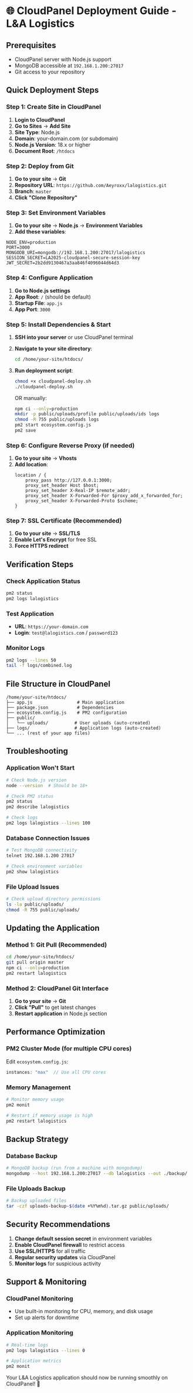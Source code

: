 # 🌐 CloudPanel Deployment Guide - L&A Logistics

## Prerequisites
- CloudPanel server with Node.js support
- MongoDB accessible at `192.168.1.200:27017`
- Git access to your repository

## Quick Deployment Steps

### Step 1: Create Site in CloudPanel
1. **Login to CloudPanel**
2. **Go to Sites** → **Add Site**
3. **Site Type**: Node.js
4. **Domain**: your-domain.com (or subdomain)
5. **Node.js Version**: 18.x or higher
6. **Document Root**: `/htdocs`

### Step 2: Deploy from Git
1. **Go to your site** → **Git**
2. **Repository URL**: `https://github.com/Aeyroxx/lalogistics.git`
3. **Branch**: `master`
4. **Click "Clone Repository"**

### Step 3: Set Environment Variables
1. **Go to your site** → **Node.js** → **Environment Variables**
2. **Add these variables**:
```
NODE_ENV=production
PORT=3000
MONGODB_URI=mongodb://192.168.1.200:27017/lalogistics
SESSION_SECRET=LA2025-cloudpanel-secure-session-key
JWT_SECRET=2b2dd9130467a3aa846f4096044d64d3
```

### Step 4: Configure Application
1. **Go to Node.js settings**
2. **App Root**: `/` (should be default)
3. **Startup File**: `app.js`
4. **App Port**: `3000`

### Step 5: Install Dependencies & Start
1. **SSH into your server** or use CloudPanel terminal
2. **Navigate to your site directory**:
   ```bash
   cd /home/your-site/htdocs/
   ```
3. **Run deployment script**:
   ```bash
   chmod +x cloudpanel-deploy.sh
   ./cloudpanel-deploy.sh
   ```

   OR manually:
   ```bash
   npm ci --only=production
   mkdir -p public/uploads/profile public/uploads/ids logs
   chmod -R 755 public/uploads logs
   pm2 start ecosystem.config.js
   pm2 save
   ```

### Step 6: Configure Reverse Proxy (if needed)
1. **Go to your site** → **Vhosts**
2. **Add location**:
   ```
   location / {
       proxy_pass http://127.0.0.1:3000;
       proxy_set_header Host $host;
       proxy_set_header X-Real-IP $remote_addr;
       proxy_set_header X-Forwarded-For $proxy_add_x_forwarded_for;
       proxy_set_header X-Forwarded-Proto $scheme;
   }
   ```

### Step 7: SSL Certificate (Recommended)
1. **Go to your site** → **SSL/TLS**
2. **Enable Let's Encrypt** for free SSL
3. **Force HTTPS redirect**

## Verification Steps

### Check Application Status
```bash
pm2 status
pm2 logs lalogistics
```

### Test Application
- **URL**: `https://your-domain.com`
- **Login**: `test@lalogistics.com` / `password123`

### Monitor Logs
```bash
pm2 logs --lines 50
tail -f logs/combined.log
```

## File Structure in CloudPanel
```
/home/your-site/htdocs/
├── app.js                 # Main application
├── package.json           # Dependencies
├── ecosystem.config.js    # PM2 configuration
├── public/
│   └── uploads/          # User uploads (auto-created)
├── logs/                 # Application logs (auto-created)
└── ... (rest of your app files)
```

## Troubleshooting

### Application Won't Start
```bash
# Check Node.js version
node --version  # Should be 18+

# Check PM2 status
pm2 status
pm2 describe lalogistics

# Check logs
pm2 logs lalogistics --lines 100
```

### Database Connection Issues
```bash
# Test MongoDB connectivity
telnet 192.168.1.200 27017

# Check environment variables
pm2 show lalogistics
```

### File Upload Issues
```bash
# Check upload directory permissions
ls -la public/uploads/
chmod -R 755 public/uploads/
```

## Updating the Application

### Method 1: Git Pull (Recommended)
```bash
cd /home/your-site/htdocs/
git pull origin master
npm ci --only=production
pm2 restart lalogistics
```

### Method 2: CloudPanel Git Interface
1. **Go to your site** → **Git**
2. **Click "Pull"** to get latest changes
3. **Restart application** in Node.js section

## Performance Optimization

### PM2 Cluster Mode (for multiple CPU cores)
Edit `ecosystem.config.js`:
```javascript
instances: "max"  // Use all CPU cores
```

### Memory Management
```bash
# Monitor memory usage
pm2 monit

# Restart if memory usage is high
pm2 restart lalogistics
```

## Backup Strategy

### Database Backup
```bash
# MongoDB backup (run from a machine with mongodump)
mongodump --host 192.168.1.200:27017 --db lalogistics --out ./backup/
```

### File Uploads Backup
```bash
# Backup uploaded files
tar -czf uploads-backup-$(date +%Y%m%d).tar.gz public/uploads/
```

## Security Recommendations

1. **Change default session secret** in environment variables
2. **Enable CloudPanel firewall** to restrict access
3. **Use SSL/HTTPS** for all traffic
4. **Regular security updates** via CloudPanel
5. **Monitor logs** for suspicious activity

## Support & Monitoring

### CloudPanel Monitoring
- Use built-in monitoring for CPU, memory, and disk usage
- Set up alerts for downtime

### Application Monitoring
```bash
# Real-time logs
pm2 logs lalogistics --lines 0

# Application metrics
pm2 monit
```

Your L&A Logistics application should now be running smoothly on CloudPanel! 🚀
